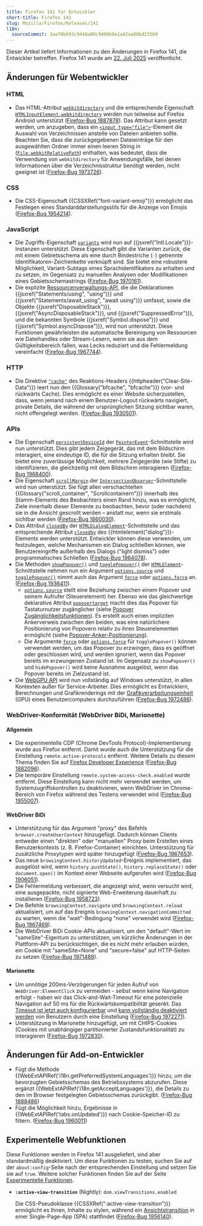 ```yaml
---
title: Firefox 141 für Entwickler
short-title: Firefox 141
slug: Mozilla/Firefox/Releases/141
l10n:
  sourceCommit: 3aa70b693c9440a00c9400b0e1a42aa80bd235b0
---
```


Dieser Artikel liefert Informationen zu den Änderungen in Firefox 141, die Entwickler betreffen. Firefox 141 wurde am [22. Juli 2025](https://whattrainisitnow.com/release/?version=141) veröffentlicht.

## Änderungen für Webentwickler

### HTML

- Das HTML-Attribut [`webkitdirectory`](/de/docs/Web/HTML/Reference/Elements/input/file#webkitdirectory) und die entsprechende Eigenschaft [`HTMLInputElement.webkitdirectory`](/de/docs/Web/API/HTMLInputElement/webkitdirectory) werden nun teilweise auf Firefox Android unterstützt ([Firefox-Bug 1887878](https://bugzil.la/1887878)).
  Das Attribut kann gesetzt werden, um anzugeben, dass ein [`<input type="file">`](/de/docs/Web/HTML/Reference/Elements/input/file)-Element die Auswahl von Verzeichnissen anstelle von Dateien anbieten sollte. Beachten Sie, dass die zurückgegebenen Dateieinträge für den ausgewählten Ordner immer einen leeren String in ([`File.webkitRelativePath`](/de/docs/Web/API/File/webkitRelativePath)) enthalten, was bedeutet, dass die Verwendung von `webkitdirectory` für Anwendungsfälle, bei denen Informationen über die Verzeichnisstruktur benötigt werden, nicht geeignet ist ([Firefox-Bug 1973726](https://bugzil.la/1973726)).

### CSS

- Die CSS-Eigenschaft {{CSSXRef("font-variant-emoji")}} ermöglicht das Festlegen eines Standarddarstellungsstils für die Anzeige von Emojis ([Firefox-Bug 1954214](https://bugzil.la/1954214)).

### JavaScript

- Die Zugriffs-Eigenschaft [`variants`](/de/docs/Web/JavaScript/Reference/Global_Objects/Intl/Locale/variants) wird nun auf {{jsxref("Intl.Locale")}}-Instanzen unterstützt. Diese Eigenschaft gibt die Varianten zurück, die mit einem Gebietsschema als eine durch Bindestriche (`-`) getrennte Identifikatoren-Zeichenkette verknüpft sind. Sie bietet eine robustere Möglichkeit, Variant-Subtags eines Sprachidentifikators zu erhalten und zu setzen, im Gegensatz zu manuellen Analysen oder Modifikationen eines Gebietsschemastrings ([Firefox-Bug 1970161](https://bugzil.la/1970161)).
- Die explizite [Ressourcenverwaltungs-API](/de/docs/Web/JavaScript/Guide/Resource_management), die die Deklarationen {{jsxref("Statements/using", "using")}} und {{jsxref("Statements/await_using", "await using")}} umfasst, sowie die Objekte {{jsxref("DisposableStack")}}, {{jsxref("AsyncDisposableStack")}}, und {{jsxref("SuppressedError")}}, und die bekannten Symbole {{jsxref("Symbol.dispose")}} und {{jsxref("Symbol.asyncDispose")}}, wird nun unterstützt. Diese Funktionen gewährleisten die automatische Bereinigung von Ressourcen wie Dateihandles oder Stream-Lesern, wenn sie aus dem Gültigkeitsbereich fallen, was Lecks reduziert und die Fehlermeldung vereinfacht ([Firefox-Bug 1967744](https://bugzil.la/1967744)).

### HTTP

- Die Direktive [`"cache"`](/de/docs/Web/HTTP/Reference/Headers/Clear-Site-Data#cache) des Reaktions-Headers {{httpheader("Clear-Site-Data")}} leert nun den {{Glossary("bfcache", "bfcache")}} (vor- und rückwärts Cache). Dies ermöglicht es einer Website sicherzustellen, dass, wenn jemand nach einem Benutzer-Logout rückwärts navigiert, private Details, die während der ursprünglichen Sitzung sichtbar waren, nicht offengelegt werden. ([Firefox-Bug 1930501](https://bugzil.la/1930501)).

### APIs

- Die Eigenschaft [`persistentDeviceId`](/de/docs/Web/API/PointerEvent/persistentDeviceId) der [`PointerEvent`](/de/docs/Web/API/PointerEvent)-Schnittstelle wird nun unterstützt. Dies gibt jedem Zeigegerät, das mit dem Bildschirm interagiert, eine eindeutige ID, die für die Sitzung erhalten bleibt. Sie bietet eine zuverlässige Möglichkeit, mehrere Zeigegeräte (wie Stifte) zu identifizieren, die gleichzeitig mit dem Bildschirm interagieren ([Firefox-Bug 1968400](https://bugzil.la/1968400)).
- Die Eigenschaft [`scrollMargin`](/de/docs/Web/API/IntersectionObserver/scrollMargin) der [`IntersectionObserver`](/de/docs/Web/API/IntersectionObserver)-Schnittstelle wird nun unterstützt. Sie fügt allen verschachtelten {{Glossary("scroll_container", "Scrollcontainern")}} innerhalb des Stamm-Elements des Beobachters einen Rand hinzu, was es ermöglicht, Ziele innerhalb dieser Elemente zu beobachten, bevor (oder nachdem) sie in die Ansicht gescrollt werden – anstatt nur, wenn sie erstmals sichtbar werden ([Firefox-Bug 1860030](https://bugzil.la/1860030)).
- Das Attribut [`closedBy`](/de/docs/Web/API/HTMLDialogElement/closedBy) der [`HTMLDialogElement`](/de/docs/Web/API/HTMLDialogElement)-Schnittstelle und das entsprechende Attribut [`closedby`](/de/docs/Web/HTML/Reference/Elements/dialog#closedby) des {{htmlelement("dialog")}}-Elements werden unterstützt. Entwickler können diese verwenden, um festzulegen, welche Mechanismen ein Dialog schließen können, wie Benutzereingriffe außerhalb des Dialogs ("light dismiss") oder programmatisches Schließen ([Firefox-Bug 1964078](https://bugzil.la/1964078)).
- Die Methoden [`showPopover()`](/de/docs/Web/API/HTMLElement/showPopover) und [`togglePopover()`](/de/docs/Web/API/HTMLElement/togglePopover) der [`HTMLElement`](/de/docs/Web/API/HTMLElement)-Schnittstelle nehmen nun ein Argument [`options.source`](/de/docs/Web/API/HTMLElement/showPopover#source) und [`togglePopover()`](/de/docs/Web/API/HTMLElement/togglePopover) nimmt auch das Argument [`force`](/de/docs/Web/API/HTMLElement/togglePopover#force) oder [`options.force`](/de/docs/Web/API/HTMLElement/togglePopover#force_2) an. ([Firefox-Bug 1936411](https://bugzil.la/1936411)).
  - [`options.source`](/de/docs/Web/API/HTMLElement/showPopover#source) stellt eine Beziehung zwischen einem Popover und seinem Aufrufer (Steuerelement) her. Ebenso wie das gleichwertige deklarative Attribut [`popovertarget`](/de/docs/Web/HTML/Reference/Elements/button#popovertarget) macht dies das Popover für Tastaturnutzer zugänglicher (siehe [Popover Zugänglichkeitsfunktionen](/de/docs/Web/API/Popover_API/Using#popover_accessibility_features)). Es erstellt auch einen impliziten Ankerverweis zwischen den beiden, was eine natürlichere Positionierung von Popovern relativ zu ihren Steuerelementen ermöglicht (siehe [Popover-Anker-Positionierung](/de/docs/Web/API/Popover_API/Using#popover_anchor_positioning)).
  - Die Argumente [`force`](/de/docs/Web/API/HTMLElement/togglePopover#force) oder [`options.force`](/de/docs/Web/API/HTMLElement/togglePopover#force_2) für `togglePopover()` können verwendet werden, um das Popover zu erzwingen, dass es geöffnet oder geschlossen wird, und werden ignoriert, wenn das Popover bereits im erzwungenen Zustand ist. Im Gegensatz zu `showPopover()` und `hidePopover()` wird keine Ausnahme ausgelöst, wenn das Popover bereits im Zielzustand ist.
- Die [WebGPU API](/de/docs/Web/API/WebGPU_API) wird nun vollständig auf Windows unterstützt, in allen Kontexten außer für Service-Arbeiter. Dies ermöglicht es Entwicklern, Berechnungen und Grafikrenderings mit der [Grafikverarbeitungseinheit](https://en.wikipedia.org/wiki/Graphics_Processing_Unit) (GPU) eines Benutzercomputers durchzuführen ([Firefox-Bug 1972486](https://bugzil.la/1972486)).

### WebDriver-Konformität (WebDriver BiDi, Marionette)

#### Allgemein

- Die experimentelle CDP (Chrome DevTools Protocol)-Implementierung wurde aus Firefox entfernt. Damit wurde auch die Unterstützung für die Einstellung `remote.active-protocols` entfernt. Weitere Details zu diesem Thema finden Sie auf [Firefox Developer Experience](https://fxdx.dev/cdp-retirement-in-firefox/) ([Firefox-Bug 1882096](https://bugzil.la/1882096)).
- Die temporäre Einstellung `remote.system-access-check.enabled` wurde entfernt. Diese Einstellung kann nicht mehr verwendet werden, um Systemzugriffskontrollen zu deaktivieren, wenn WebDriver im Chrome-Bereich von Firefox während des Testens verwendet wird ([Firefox-Bug 1955007](https://bugzil.la/1955007)).

#### WebDriver BiDi

- Unterstützung für das Argument "proxy" des Befehls `browser.createUserContext` hinzugefügt. Dadurch können Clients entweder einen "direkten" oder "manuellen" Proxy beim Erstellen eines Benutzerkontexts (z. B. Firefox-Container) einrichten. Unterstützung für zusätzliche Proxytypen wird später hinzugefügt ([Firefox-Bug 1967653](https://bugzil.la/1967653)).
- Das neue `browsingContext.historyUpdated`-Ereignis implementiert, das ausgelöst wird, wenn `history.pushState()`, `history.replaceState()` oder `document.open()` im Kontext einer Webseite aufgerufen wird ([Firefox-Bug 1906051](https://bugzil.la/1906051)).
- Die Fehlermeldung verbessert, die angezeigt wird, wenn versucht wird, eine ausgepackte, nicht signierte Web-Erweiterung dauerhaft zu installieren ([Firefox-Bug 1958723](https://bugzil.la/1958723)).
- Die Befehle `browsingContext.navigate` und `browsingContext.reload` aktualisiert, um auf das Ereignis `browsingContext.navigationCommitted` zu warten, wenn die "wait"-Bedingung "none" verwendet wird ([Firefox-Bug 1967469](https://bugzil.la/1967469)).
- Die WebDriver BiDi Cookie-APIs aktualisiert, um den "default"-Wert im "sameSite"-Eigentum zu unterstützen, um kürzliche Änderungen in der Plattform-API zu berücksichtigen, die es nicht mehr erlauben würden, ein Cookie mit "sameSite=None" und "secure=false" auf HTTP-Seiten zu setzen ([Firefox-Bug 1971488](https://bugzil.la/1971488)).

#### Marionette

- Um unnötige 200ms-Verzögerungen für jeden Aufruf von `WebDriver:ElementClick` zu vermeiden - selbst wenn keine Navigation erfolgt - haben wir das Click-and-Wait-Timeout für eine potenzielle Navigation auf 50 ms für die Rückwärtskompatibilität gesenkt. Das [Timeout ist jetzt auch konfigurierbar](https://firefox-source-docs.mozilla.org/testing/marionette/Prefs.html#marionette-navigate-after-click-timeout) und [kann vollständig deaktiviert werden](https://firefox-source-docs.mozilla.org/testing/marionette/Prefs.html#marionette-navigate-after-click-enabled) von Benutzern durch eine Einstellung ([Firefox-Bug 1972271](https://bugzil.la/1972271)).
- Unterstützung in Marionette hinzugefügt, um mit CHIPS-Cookies (Cookies mit unabhängiger partitionierter Zustandsfunktionalität) zu interagieren ([Firefox-Bug 1972830](https://bugzil.la/1972830)).

## Änderungen für Add-on-Entwickler

- Fügt die Methode {{WebExtAPIRef('i18n.getPreferredSystemLanguages')}} hinzu, um die bevorzugten Gebietsschemas des Betriebssystems abzurufen. Diese ergänzt {{WebExtAPIRef('i18n.getAcceptLanguages')}}, die Details zu den im Browser festgelegten Gebietsschemas zurückgibt. ([Firefox-Bug 1888486](https://bugzil.la/1888486))
- Fügt die Möglichkeit hinzu, Ergebnisse in {{WebExtAPIRef('tabs.onUpdated')}} nach Cookie-Speicher-ID zu filtern. ([Firefox-Bug 1960011](https://bugzil.la/1960011))

## Experimentelle Webfunktionen

Diese Funktionen werden in Firefox 141 ausgeliefert, sind aber standardmäßig deaktiviert. Um diese Funktionen zu testen, suchen Sie auf der `about:config`-Seite nach der entsprechenden Einstellung und setzen Sie sie auf `true`. Weitere solcher Funktionen finden Sie auf der Seite [Experimentelle Funktionen](/de/docs/Mozilla/Firefox/Experimental_features).

- **`:active-view-transition`** (Nightly): `dom.viewTransitions.enabled`

  Die CSS-Pseudoklasse {{CSSXRef(":active-view-transition")}} ermöglicht es Ihnen, Inhalte zu stylen, während ein [Ansichtstransition](/de/docs/Web/API/View_Transition_API) in einer Single-Page-App (SPA) stattfindet ([Firefox-Bug 1956140](https://bugzil.la/1956140)).

